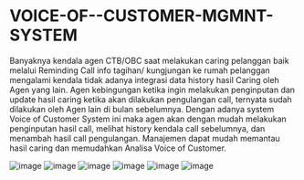 # VOICE-OF--CUSTOMER-MGMNT-SYSTEM
Banyaknya kendala agen CTB/OBC saat melakukan caring pelanggan baik melalui Reminding Call info tagihan/ kungjungan ke rumah pelanggan mengalami kendala tidak adanya integrasi data history hasil Caring oleh Agen yang lain.
Agen kebingungan ketika ingin melakukan penginputan dan update hasil caring ketika akan dilakukan pengulangan call, ternyata sudah dilakukan oleh Agen lain di bulan sebelumnya.
Dengan adanya system Voice of Customer System ini maka agen akan dengan mudah melakukan penginputan hasil call, melihat history kendala call sebelumnya, dan menambah hasil call pengulangan.
Manajemen dapat mudah memantau hasil caring dan memudahkan Analisa Voice of Customer.


![image](https://user-images.githubusercontent.com/81410898/176446650-dd7589e4-ea0b-4d2a-8752-b22085b7ecbb.png)
![image](https://user-images.githubusercontent.com/81410898/176446696-63433562-7953-4f83-95c4-732fc95e627f.png)
![image](https://user-images.githubusercontent.com/81410898/176446736-042ebd79-cd55-4f2e-a08a-ce95cb81e9ab.png)
![image](https://user-images.githubusercontent.com/81410898/176457642-1e0250b3-4073-4d40-b17a-f40bca1a66a5.png)
![image](https://user-images.githubusercontent.com/81410898/176457821-3c890754-a348-489a-a8e2-010674d53da6.png)
![image](https://user-images.githubusercontent.com/81410898/176459847-f46d33e5-e641-4d7b-8b3a-3c8697f9a87e.png)

